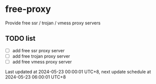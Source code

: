 
# free-proxy
Provide free ssr / trojan / vmess proxy servers


## TODO list
- [ ] add free ssr proxy server
- [ ] add free trojan proxy server
- [ ] add free vmess proxy server

Last updated at 2024-05-23 00:00:01 UTC+8, next update schedule at 2024-05-23 06:00:01 UTC+8

